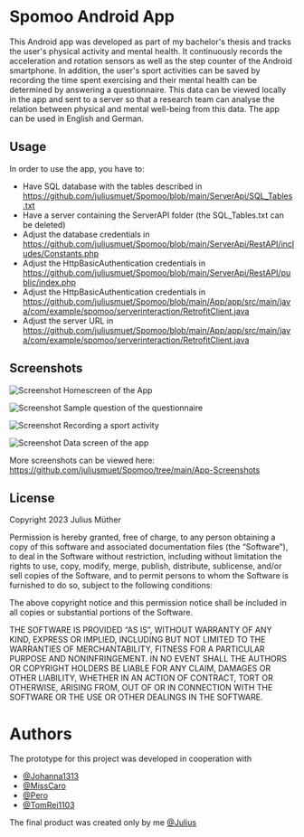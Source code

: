 
# Spomoo Android App

This Android app was developed as part of my bachelor's thesis and tracks the user's physical activity and mental health.
It continuously records the acceleration and rotation sensors as well as the step counter of the Android smartphone. In addition, the user's sport activities can be saved by recording the time spent exercising and their mental health can be determined by answering a questionnaire. This data can be viewed locally in the app and sent to a server so that a research team can analyse the relation between physical and mental well-being from this data.
The app can be used in English and German.


## Usage

In order to use the app, you have to:
- Have SQL database with the tables described in https://github.com/juliusmuet/Spomoo/blob/main/ServerApi/SQL_Tables.txt
- Have a server containing the ServerAPI folder (the SQL_Tables.txt can be deleted)
- Adjust the database credentials in https://github.com/juliusmuet/Spomoo/blob/main/ServerApi/RestAPI/includes/Constants.php
- Adjust the HttpBasicAuthentication credentials in https://github.com/juliusmuet/Spomoo/blob/main/ServerApi/RestAPI/public/index.php
- Adjust the HttpBasicAuthentication credentials in https://github.com/juliusmuet/Spomoo/blob/main/App/app/src/main/java/com/example/spomoo/serverinteraction/RetrofitClient.java
- Adjust the server URL in https://github.com/juliusmuet/Spomoo/blob/main/App/app/src/main/java/com/example/spomoo/serverinteraction/RetrofitClient.java


## Screenshots

![Screenshot](https://github.com/juliusmuet/Spomoo/blob/main/App-Screenshots/Home_1.jpg?raw=true)
Homescreen of the App

![Screenshot](https://github.com/juliusmuet/Spomoo/blob/main/App-Screenshots/Questionnaire_1.jpg?raw=true)
Sample question of the questionnaire

![Screenshot](https://github.com/juliusmuet/Spomoo/blob/main/App-Screenshots/Sport_2.jpg?raw=true)
Recording a sport activity

![Screenshot](https://github.com/juliusmuet/Spomoo/blob/main/App-Screenshots/Data_1.jpg?raw=true)
Data screen of the app

More screenshots can be viewed here: https://github.com/juliusmuet/Spomoo/tree/main/App-Screenshots


## License

Copyright 2023 Julius Müther

Permission is hereby granted, free of charge, to any person obtaining a copy of this software and associated documentation files (the “Software”), to deal in the Software without restriction, including without limitation the rights to use, copy, modify, merge, publish, distribute, sublicense, and/or sell copies of the Software, and to permit persons to whom the Software is furnished to do so, subject to the following conditions:

The above copyright notice and this permission notice shall be included in all copies or substantial portions of the Software.

THE SOFTWARE IS PROVIDED “AS IS”, WITHOUT WARRANTY OF ANY KIND, EXPRESS OR IMPLIED, INCLUDING BUT NOT LIMITED TO THE WARRANTIES OF MERCHANTABILITY, FITNESS FOR A PARTICULAR PURPOSE AND NONINFRINGEMENT. IN NO EVENT SHALL THE AUTHORS OR COPYRIGHT HOLDERS BE LIABLE FOR ANY CLAIM, DAMAGES OR OTHER LIABILITY, WHETHER IN AN ACTION OF CONTRACT, TORT OR OTHERWISE, ARISING FROM, OUT OF OR IN CONNECTION WITH THE SOFTWARE OR THE USE OR OTHER DEALINGS IN THE SOFTWARE.


# Authors

The prototype for this project was developed in cooperation with
- [@Johanna1313](https://github.com/Johanna1313)
- [@MissCaro](https://github.com/MissCaroo)
- [@Pero](https://github.com/Programmero187)
- [@TomRei1103](https://github.com/TomRei1103)

The final product was created only by me [@Julius](https://github.com/juliusmuet)

